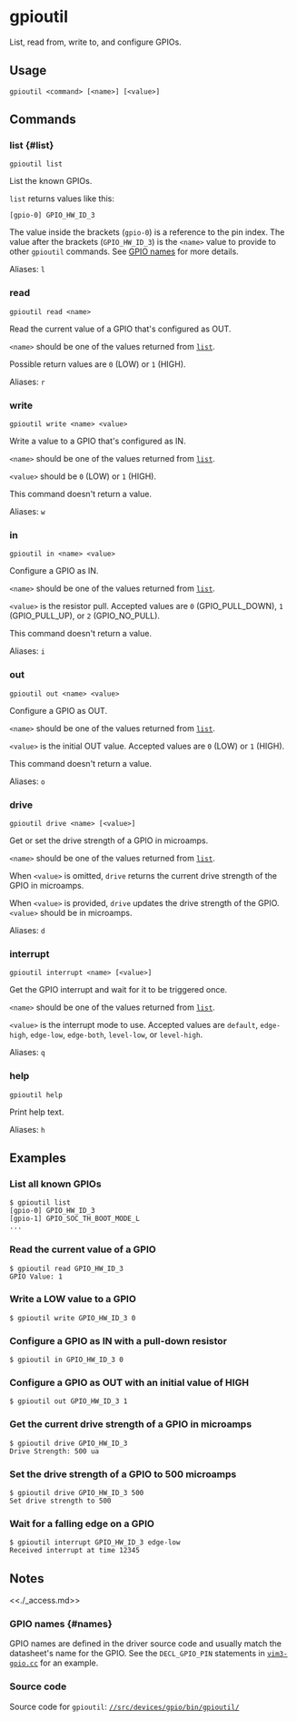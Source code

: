 <!--

// LINT.IfChange

-->

# gpioutil

List, read from, write to, and configure GPIOs.

## Usage

```none
gpioutil <command> [<name>] [<value>]
```

## Commands

### list {#list}

```none
gpioutil list
```

List the known GPIOs.

`list` returns values like this:

```none
[gpio-0] GPIO_HW_ID_3
```

The value inside the brackets (`gpio-0`) is a reference to the pin index.
The value after the brackets (`GPIO_HW_ID_3`) is the `<name>` value to
provide to other `gpioutil` commands. See [GPIO names](#names) for more details.

Aliases: `l`

### read

```none
gpioutil read <name>
```

Read the current value of a GPIO that's configured as OUT.

`<name>` should be one of the values returned from [`list`](#list).

Possible return values are `0` (LOW) or `1` (HIGH).

Aliases: `r`

### write

```none
gpioutil write <name> <value>
```

Write a value to a GPIO that's configured as IN.

`<name>` should be one of the values returned from [`list`](#list).

`<value>` should be `0` (LOW) or `1` (HIGH).

This command doesn't return a value.

Aliases: `w`

### in

```none
gpioutil in <name> <value>
```

Configure a GPIO as IN.

`<name>` should be one of the values returned from [`list`](#list).

`<value>` is the resistor pull. Accepted values are `0`
(GPIO\_PULL\_DOWN), `1` (GPIO\_PULL\_UP), or `2` (GPIO\_NO\_PULL).

This command doesn't return a value.

Aliases: `i`

### out

```none
gpioutil out <name> <value>
```

Configure a GPIO as OUT.

`<name>` should be one of the values returned from [`list`](#list).

`<value>` is the initial OUT value. Accepted values are
`0` (LOW) or `1` (HIGH).

This command doesn't return a value.

Aliases: `o`

### drive

```none
gpioutil drive <name> [<value>]
```

Get or set the drive strength of a GPIO in microamps.

`<name>` should be one of the values returned from [`list`](#list).

When `<value>` is omitted, `drive` returns the current drive strength
of the GPIO in microamps.

When `<value>` is provided, `drive` updates the drive strength of the
GPIO. `<value>` should be in microamps.

Aliases: `d`

### interrupt

```none
gpioutil interrupt <name> [<value>]
```

Get the GPIO interrupt and wait for it to be triggered once.

`<name>` should be one of the values returned from [`list`](#list).

`<value>` is the interrupt mode to use. Accepted values are `default`,
`edge-high`, `edge-low`, `edge-both`, `level-low`, or `level-high`.

Aliases: `q`

### help

```none
gpioutil help
```

Print help text.

Aliases: `h`

## Examples

### List all known GPIOs

```none {:.devsite-disable-click-to-copy}
$ gpioutil list
[gpio-0] GPIO_HW_ID_3
[gpio-1] GPIO_SOC_TH_BOOT_MODE_L
...
```

### Read the current value of a GPIO

```none {:.devsite-disable-click-to-copy}
$ gpioutil read GPIO_HW_ID_3
GPIO Value: 1
```

### Write a LOW value to a GPIO

```none {:.devsite-disable-click-to-copy}
$ gpioutil write GPIO_HW_ID_3 0
```

### Configure a GPIO as IN with a pull-down resistor

```none {:.devsite-disable-click-to-copy}
$ gpioutil in GPIO_HW_ID_3 0
```

### Configure a GPIO as OUT with an initial value of HIGH

```none {:.devsite-disable-click-to-copy}
$ gpioutil out GPIO_HW_ID_3 1
```

### Get the current drive strength of a GPIO in microamps

```none {:.devsite-disable-click-to-copy}
$ gpioutil drive GPIO_HW_ID_3
Drive Strength: 500 ua
```

### Set the drive strength of a GPIO to 500 microamps

```none {:.devsite-disable-click-to-copy}
$ gpioutil drive GPIO_HW_ID_3 500
Set drive strength to 500
```

### Wait for a falling edge on a GPIO

```none {:.devsite-disable-click-to-copy}
$ gpioutil interrupt GPIO_HW_ID_3 edge-low
Received interrupt at time 12345
```

## Notes

<<./_access.md>>

### GPIO names {#names}

GPIO names are defined in the driver source code and usually match the
datasheet's name for the GPIO. See the `DECL_GPIO_PIN` statements in
[`vim3-gpio.cc`] for an example.

[`vim3-gpio.cc`]: https://cs.opensource.google/fuchsia/fuchsia/+/main:src/devices/board/drivers/vim3/vim3-gpio.cc;l=72

### Source code

Source code for `gpioutil`: [`//src/devices/gpio/bin/gpioutil/`][src]

[src]: https://cs.opensource.google/fuchsia/fuchsia/+/main:src/devices/gpio/bin/gpioutil/

<!--

// LINT.ThenChange(//src/devices/gpio/bin/gpioutil/main.cc)

-->
